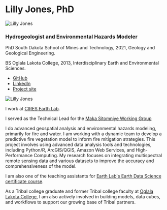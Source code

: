 # Lilly Jones, PhD
![Lilly Jones](https://cires.colorado.edu/people/lilly-jones)
### Hydrogeologist and Environmental Hazards Modeler

PhD South Dakota School of Mines and Technology, 2021, Geology and Geological Engineering. 

BS Oglala Lakota College, 2013, Interdisciplinary Earth and Environmental Sciences.

- [GitHub](https://github.com/lijo8146)
- [LinkedIn](https://www.linkedin.com/in/lillysanovia/)
- [Project site](https://sites.google.com/view/yawapi/home)

![Lilly Jones](https://lh5.googleusercontent.com/9AokPmzrra5-H3F3qYtk7KkIYiX3ZZZSoI1a49WYJAzdEMXE6jgaN4QiS6255EGRM6V_bKMcWayW8izMY3yVueDGRi9i9R3VXZ9q1hoxgBC4hYUQA7kciva_ZeiLoPb9FA=w1280)

I work at [CIRES Earth Lab](https://earthlab.colorado.edu).

I served as the Technical Lead for the [Maka Sitomniye Working Group](https://cu-esiil.github.io/Maka-Sitomniya/#our-project)

I do advanced geospatial analysis and environmental hazards modeling, primarily for fire and water. I am working with a dynamic team to develop a predictive fire vegetation model to inform fire mitigation strategies. This project involves using advanced data analysis tools and technologies, including Python/R, ArcGIS/QGIS, Amazon Web Services, and High-Performance Computing. My research focuses on integrating multispectral remote sensing data and various datasets to improve the accuracy and comprehensiveness of the model. 

I am also one of the teaching assistants for [Earth Lab's Earth Data Science certificate course](https://www.earthdatascience.org). 

As a Tribal college graduate and former Tribal college faculty at [Oglala Lakota College](https://www.olc.edu), I am also actively involved in building models, data cubes, and workflows to support our growing base of Tribal partners.


